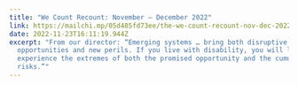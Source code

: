 ```yaml
---
title: "We Count Recount: November – December 2022"
link: https://mailchi.mp/05d485fd73ee/the-we-count-recount-nov-dec-2022-7998537
date: 2022-11-23T16:11:19.944Z
excerpt: "From our director: “Emerging systems … bring both disruptive
  opportunities and new perils. If you live with disability, you will likely
  experience the extremes of both the promised opportunity and the cumulative
  risks.”"
---
```

